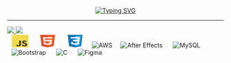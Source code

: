 <p align="center">
  <a href="https://github.com/kaio-sumikawa">
    <img src="https://readme-typing-svg.demolab.com?font=Fira+Code&pause=1000&color=00FF00&center=true&vCenter=true&width=435&lines=Hello%2C+World!+I'm+Kaio+Sumikawa" alt="Typing SVG">
  </a>
</p>

<hr>

<div>
    <a href="https://github.com/KaioSumikawa">
      <img height="180em" src="https://github-readme-stats.vercel.app/api?username=KaioSumikawa&show_icons=true&theme=dark&include_all_commits=true&count_private=true"/>
      <img height="180em" src="https://github-readme-stats.vercel.app/api/top-langs/?username=kaiosumikawa&layout=compact&langs_count=16&theme=dark"/>
    </a>
</div>

<div style="display: inline-block;">
  <img alt="JavaScript" height="30" width="40" src="https://raw.githubusercontent.com/devicons/devicon/master/icons/javascript/javascript-original.svg" style="margin: 0 10px;" />
  <img alt="HTML5" height="30" width="40" src="https://raw.githubusercontent.com/devicons/devicon/master/icons/html5/html5-original.svg" style="margin: 0 10px;" />
  <img alt="CSS3" height="30" width="40" src="https://raw.githubusercontent.com/devicons/devicon/master/icons/css3/css3-original.svg" style="margin: 0 10px;" />
  <img alt="AWS" height="30" width="40" src="https://cdn.jsdelivr.net/gh/devicons/devicon@latest/icons/amazonwebservices/amazonwebservices-original-wordmark.svg" style="margin: 0 5px;" />
  <img alt="After Effects" height="30" width="40" src="https://cdn.jsdelivr.net/gh/devicons/devicon@latest/icons/aftereffects/aftereffects-original.svg" style="margin: 0 10px;" />
  <img alt="MySQL" height="30" width="40" src="https://cdn.jsdelivr.net/gh/devicons/devicon@latest/icons/mysql/mysql-original-wordmark.svg" style="margin: 0 10px;" />
  <img alt="Bootstrap" height="30" width="40" src="https://cdn.jsdelivr.net/gh/devicons/devicon@latest/icons/bootstrap/bootstrap-original.svg" style="margin: 0 10px;" />
  <img alt="C" height="30" width="40" src="https://cdn.jsdelivr.net/gh/devicons/devicon@latest/icons/c/c-original.svg" style="margin: 0 10px;" />
  <img alt="Figma" height="30" width="40" src="https://cdn.jsdelivr.net/gh/devicons/devicon@latest/icons/figma/figma-original.svg" style="margin: 0 10px;" />
</div>










